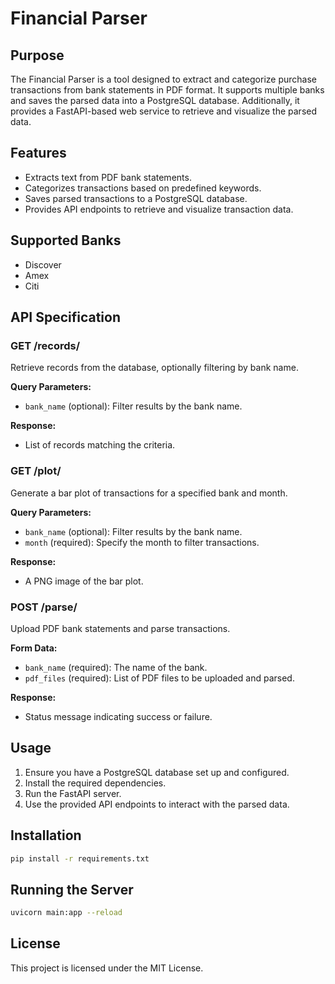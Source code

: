 # Financial Parser

## Purpose
The Financial Parser is a tool designed to extract and categorize purchase transactions from bank statements in PDF format. It supports multiple banks and saves the parsed data into a PostgreSQL database. Additionally, it provides a FastAPI-based web service to retrieve and visualize the parsed data.

## Features
- Extracts text from PDF bank statements.
- Categorizes transactions based on predefined keywords.
- Saves parsed transactions to a PostgreSQL database.
- Provides API endpoints to retrieve and visualize transaction data.

## Supported Banks
- Discover
- Amex
- Citi

## API Specification

### GET /records/
Retrieve records from the database, optionally filtering by bank name.

**Query Parameters:**
- `bank_name` (optional): Filter results by the bank name.

**Response:**
- List of records matching the criteria.

### GET /plot/
Generate a bar plot of transactions for a specified bank and month.

**Query Parameters:**
- `bank_name` (optional): Filter results by the bank name.
- `month` (required): Specify the month to filter transactions.

**Response:**
- A PNG image of the bar plot.

### POST /parse/
Upload PDF bank statements and parse transactions.

**Form Data:**
- `bank_name` (required): The name of the bank.
- `pdf_files` (required): List of PDF files to be uploaded and parsed.

**Response:**
- Status message indicating success or failure.

## Usage
1. Ensure you have a PostgreSQL database set up and configured.
2. Install the required dependencies.
3. Run the FastAPI server.
4. Use the provided API endpoints to interact with the parsed data.

## Installation
```bash
pip install -r requirements.txt
```

## Running the Server
```bash
uvicorn main:app --reload
```

## License
This project is licensed under the MIT License.